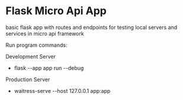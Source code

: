 # Flask Micro Api App

basic flask app with routes and endpoints for testing local servers and services in micro api framework

Run program commands:

Development Server
- flask --app app run --debug

Production Server
- waitress-serve --host 127.0.0.1 app:app